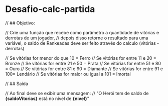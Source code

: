 # Desafio-calc-partida

// ## Objetivo:

// Crie uma função que recebe como parâmetro a quantidade de vitórias e derrotas de um jogador,
// depois disso retorne o resultado para uma variável, o saldo de Rankeadas deve ser feito através do calculo (vitórias - derrotas)

// Se vitórias for menor do que 10 = Ferro
// Se vitórias for entre 11 e 20 = Bronze
// Se vitórias for entre 21 e 50 = Prata
// Se vitórias for entre 51 e 80 = Ouro
// Se vitórias for entre 81 e 90 = Diamante
// Se vitórias for entre 91 e 100= Lendário
// Se vitórias for maior ou igual a 101 = Imortal

// ## Saída

// Ao final deve se exibir uma mensagem:
// "O Herói tem de saldo de **{saldoVitorias}** está no nível de **{nivel}**"
 
